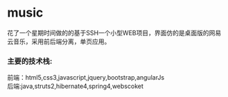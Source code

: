 # music
花了一个星期时间做的的基于SSH一个小型WEB项目，界面仿的是桌面版的网易云音乐，采用前后端分离，单页应用。

### 主要的技术栈:
前端：html5,css3,javascript,jquery,bootstrap,angularJs  
后端:java,struts2,hibernate4,spring4,webscoket


